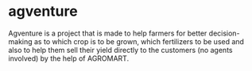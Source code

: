 # agventure
Agventure is a project that is made to help farmers for better decision-making as to which crop is to be grown, which fertilizers to be used and also to help them sell their yield directly to the customers (no agents involved) by the help of AGROMART.
